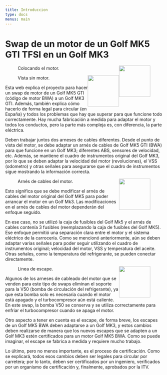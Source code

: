 ```yaml
---
title: Introduccion
type: docs
menus: main
---
```

<style>
img {
    width: 100px;
    float: right;
    /* margin: 25px 0px 25px 25px; */
}
</style>

# Swap de un motor de un Golf MK5 GTI TFSI en un Golf MK3

<figure><img src="/images/intro-engine-placement.jpg" class="thumb-img"><figcaption>Colocando el motor.</figcaption></figure>
<figure><img src="/images/intro-empty-engine-bay.jpg" class="thumb-img"><figcaption>Vista sin motor.</figcaption></figure>

Esta web explica el proyecto para hacer un swap de motor de un Golf MK5 GTI (código de motor BWA) a un Golf MK3 GTI. Además, también explica cómo hacerlo de forma legal para circular (en España) y todos los problemas que hay que superar para que funcione todo correctamente. Hay mucha fabricación a medida para adaptar el motor y todos los conductos, pero la parte más compleja es, con diferencia, la parte eléctrica.

Deben trabajar juntos dos arneses de cables diferentes. Desde el punto de vista del motor, se debe adaptar un arnés de cables de Golf MK5 GTI (BWA) para que funcione en un Golf MK3; diferentes ABS, sensores de velocidad, etc. Además, se mantiene el cuadro de instrumentos original del Golf MK3, por lo que se deben adaptar la velocidad del motor (revoluciones), el VSS (odometro) y otras señales para asegurarse que el cuadro de instrumentos sigue mostrando la información correcta.

<figure><img src="/images/intro-engine-wiring.jpg" class="thumb-img"><figcaption>Arnés de cables del motor.</figcaption></figure>

Esto significa que se debe modificar el arnés de cables del motor original del Golf MK5 para poder arrancar el motor en un Golf Mk3. Las modificaciones en el arnés de cables del motor dependerán del enfoque seguido.

En ese caso, no se utilizó la caja de fusibles del Golf Mk5 y el arnés de cables contenía 3 fusibles (reemplazando la caja de fusibles del Golf MK5). Ese enfoque permitió una separación clara entre el motor y el sistema eléctrico de la carrocería. Como se mencionó anteriormente, aún se deben adaptar varias señales para poder seguir utilizando el cuadro de instrumentos original; velocidad del motor, VSS y temperatura del aceite. Otras señales, como la temperatura del refrigerante, se pueden conectar directamente.


<figure><img src="/images/intro-custom-exaust.jpg" class="thumb-img"><figcaption>Linea de escape.</figcaption></figure>

Algunos de los arneses de cableado del motor que se venden para este tipo de swaps eliminan el soporte para la V50 (bomba de circulación del refrigerante), ya que esta bomba solo es necesaria cuando el motor está apagado y el turbocompresor aún está caliente. En este swap, la bomba V50 se conserva y se utiliza correctamente para enfriar el turbocompresor cuando se apaga el motor.

Otro aspecto a tener en cuenta es el escape, de forma breve, los escapes de un Golf MK5 BWA deben adaptarse a un Golf MK3, y estos cambios deben realizarse de manera que los nuevos escapes que se adapten a un Golf MK3 estén certificados para un motor Golf MK5 BWA. Como se puede imaginar, el escape se fabrica a medida y requiere mucho trabajo.

Lo último, pero no menos importante, es el proceso de certificación. Como se explicará, todos esos cambios deben ser legales para circular por carretera; por lo tanto, deben ser certificados por un ingeniero, verificados por un organismo de certificación y, finalmente, aprobados por la ITV.
